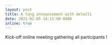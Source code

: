 ```yaml
---
layout: post
title: A long announcement with details
date: 2021-02-05 14:11:00-0400
inline: true
---
```


Kick-off online meeting gathering all participants !
